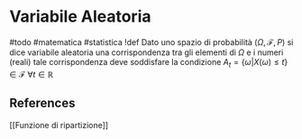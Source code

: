 # Variabile Aleatoria
#todo #matematica #statistica
!def
Dato uno spazio di probabilità $(\Omega,\mathscr{F},P)$ si dice variabile aleatoria una corrispondenza tra gli elementi di $\Omega$ e i numeri (reali) tale corrispondenza deve soddisfare la condizione
$A_t = \{\omega|X(\omega)\leq t\} \in \mathscr{F} \; \forall t\in\mathbb{R}$
## References
[[Funzione di ripartizione]]